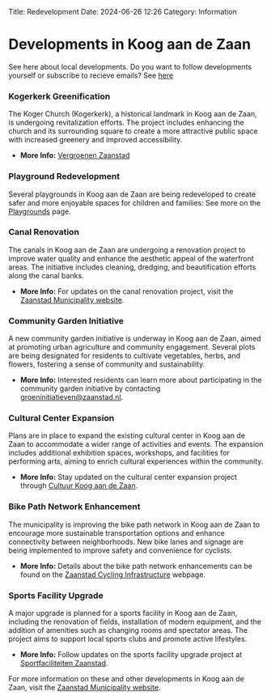 Title: Redevelopment
Date: 2024-06-26 12:26
Category: Information

# Developments in Koog aan de Zaan
See here about local developments.
Do you want to follow developments yourself or subscribe to recieve emails? See [here](https://www.overheid.nl/berichten-over-uw-buurt/rondom-uw-woonadres/bekijk-alle-berichten?id=c57cd2e2-9d14-4ce9-83f0-a08f3cc69fc8&utm_campaign=20240622&utm_source=boub_mo&utm_medium=email&utm_term=0479)

### Kogerkerk Greenification
The Koger Church (Kogerkerk), a historical landmark in Koog aan de Zaan, is undergoing revitalization efforts. The project includes enhancing the church and its surrounding square to create a more attractive public space with increased greenery and improved accessibility.

- **More Info:** [Vergroenen Zaanstad](https://buitengewoon.zaanstad.nl/home/vergroenen)

### Playground Redevelopment
Several playgrounds in Koog aan de Zaan are being redeveloped to create safer and more enjoyable spaces for children and families:
See more on the [Playgrounds](./playgrounds.html) page.

### Canal Renovation
The canals in Koog aan de Zaan are undergoing a renovation project to improve water quality and enhance the aesthetic appeal of the waterfront areas. The initiative includes cleaning, dredging, and beautification efforts along the canal banks.

- **More Info:** For updates on the canal renovation project, visit the [Zaanstad Municipality website](https://buitengewoon.zaanstad.nl/home).

### Community Garden Initiative
A new community garden initiative is underway in Koog aan de Zaan, aimed at promoting urban agriculture and community engagement. Several plots are being designated for residents to cultivate vegetables, herbs, and flowers, fostering a sense of community and sustainability.

- **More Info:** Interested residents can learn more about participating in the community garden initiative by contacting [groeninitiatieven@zaanstad.nl](mailto:groeninitiatieven@zaanstad.nl).

### Cultural Center Expansion
Plans are in place to expand the existing cultural center in Koog aan de Zaan to accommodate a wider range of activities and events. The expansion includes additional exhibition spaces, workshops, and facilities for performing arts, aiming to enrich cultural experiences within the community.

- **More Info:** Stay updated on the cultural center expansion project through [Cultuur Koog aan de Zaan](https://www.cultuurkoogaandezaan.nl).

### Bike Path Network Enhancement
The municipality is improving the bike path network in Koog aan de Zaan to encourage more sustainable transportation options and enhance connectivity between neighborhoods. New bike lanes and signage are being implemented to improve safety and convenience for cyclists.

- **More Info:** Details about the bike path network enhancements can be found on the [Zaanstad Cycling Infrastructure](https://buitengewoon.zaanstad.nl/fiets) webpage.

### Sports Facility Upgrade
A major upgrade is planned for a sports facility in Koog aan de Zaan, including the renovation of fields, installation of modern equipment, and the addition of amenities such as changing rooms and spectator areas. The project aims to support local sports clubs and promote active lifestyles.

- **More Info:** Follow updates on the sports facility upgrade project at [Sportfaciliteiten Zaanstad](https://buitengewoon.zaanstad.nl/sport).

For more information on these and other developments in Koog aan de Zaan, visit the [Zaanstad Municipality website](https://buitengewoon.zaanstad.nl/).

